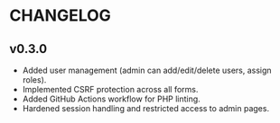 # CHANGELOG

## v0.3.0
- Added user management (admin can add/edit/delete users, assign roles).
- Implemented CSRF protection across all forms.
- Added GitHub Actions workflow for PHP linting.
- Hardened session handling and restricted access to admin pages.